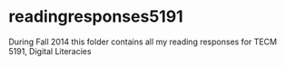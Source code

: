 readingresponses5191
====================

During Fall 2014 this folder contains all my reading responses for TECM 5191, Digital Literacies
